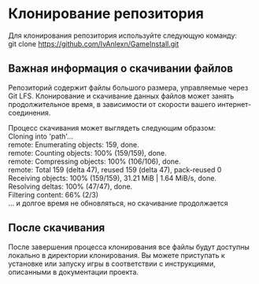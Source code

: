 # Клонирование репозитория
Для клонирования репозитория используйте следующую команду:\
git clone https://github.com/IvAnlexn/GameInstall.git

## Важная информация о скачивании файлов
Репозиторий содержит файлы большого размера, управляемые через Git LFS. Клонирование и скачивание данных файлов может занять продолжительное время, в зависимости от скорости вашего интернет-соединения.

Процесс скачивания может выглядеть следующим образом:\
Cloning into 'path'...\
remote: Enumerating objects: 159, done.\
remote: Counting objects: 100% (159/159), done.\
remote: Compressing objects: 100% (106/106), done.\
remote: Total 159 (delta 47), reused 159 (delta 47), pack-reused 0\
Receiving objects: 100% (159/159), 31.21 MiB | 1.64 MiB/s, done.\
Resolving deltas: 100% (47/47), done.\
Filtering content: 66% (2/3)\
... и долгое время не обновляться, но скачивание продолжается

## После скачивания
После завершения процесса клонирования все файлы будут доступны локально в директории клонирования. Вы можете приступать к установке или запуску игры в соответствии с инструкциями, описанными в документации проекта.